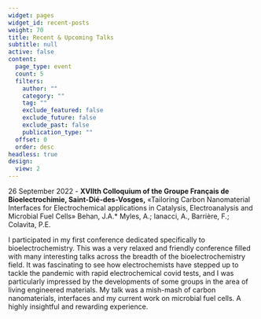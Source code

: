 ```yaml
---
widget: pages
widget_id: recent-posts
weight: 70
title: Recent & Upcoming Talks
subtitle: null
active: false
content:
  page_type: event
  count: 5
  filters:
    author: ""
    category: ""
    tag: ""
    exclude_featured: false
    exclude_future: false
    exclude_past: false
    publication_type: ""
  offset: 0
  order: desc
headless: true
design:
  view: 2
---
```

26 September 2022 - **XVIIth Colloquium of the Groupe
Français de Bioelectrochimie, Saint-Dié-des-Vosges,** «Tailoring
Carbon Nanomaterial Interfaces for Electrochemical applications
in Catalysis, Electroanalysis and Microbial Fuel Cells» Behan,
J.A.* Myles, A.; Ianacci, A., Barrière, F.; Colavita, P.E.



I participated in my first conference dedicated specifically to bioelectrochemistry. This was a very relaxed and friendly conference filled with many interesting talks across the breadth of the bioelectrochemistry field. It was fascinating to see how electrochemists have stepped up to tackle the pandemic with rapid electrochemical covid tests, and I was particularly impressed by the developments of some groups in the area of living engineered materials. My talk was a mish-mash of carbon nanomaterials, interfaces and my current work on microbial fuel cells. A highly insightful and rewarding experience.